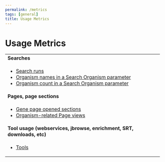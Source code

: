 ```yaml
---
permalink: /metrics
tags: [general]
title: Usage Metrics
---
```

<h1>Usage Metrics</h1>

<div class="static-content">

<table border="0" cellpadding="2" cellspacing="0" width="100%">

<tr><td><b>Searches</b></td></tr>
<tr><td><ul>
  <li><a href="/a/app/search/metrics/SearchMetrics">Search runs</a></li>
  <li><a href="/a/app/search/metrics/OrgParamNameMetrics">Organism names in a Search Organism parameter</a></li>
  <li><a href="/a/app/search/metrics/OrgParamCountMetrics">Organism count in a Search Organism parameter</a></li>
</ul></td></tr>

<tr><td><b>Pages, page sections</b></td></tr>
<tr><td><ul>
  <li><a href="/a/app/search/metrics/GenePageTableMetrics">Gene page opened sections</a></li>
  <li><a href="/a/app/search/metrics/OrgPageViewMetrics">Organism-related Page views</a></li>
</ul></td></tr>

<tr><td><b>Tool usage (webservices, jbrowse, enrichment, SRT, downloads, etc)</b></td></tr>
<tr><td><ul>
  <li><a href="/a/app/search/metrics/ToolMetrics">Tools</a></li>
</ul></td></tr>


</table>


</div>
